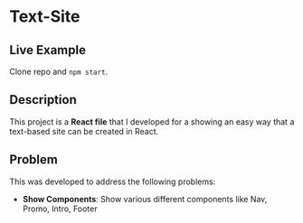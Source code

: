 # Text-Site

## Live Example
Clone repo and ```npm start```.

## Description

This project is a **React file** that I developed for a showing an easy way that a text-based site can be created in React.

## Problem

This was developed to address the following problems:

- **Show Components**: Show various different components like Nav, Promo, Intro, Footer